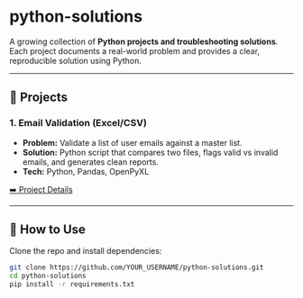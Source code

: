 # python-solutions

A growing collection of **Python projects and troubleshooting solutions**.  
Each project documents a real-world problem and provides a clear, reproducible solution using Python.

---

## 📂 Projects

### 1. Email Validation (Excel/CSV)
- **Problem:** Validate a list of user emails against a master list.  
- **Solution:** Python script that compares two files, flags valid vs invalid emails, and generates clean reports.  
- **Tech:** Python, Pandas, OpenPyXL  

[➡️ Project Details](projects/email_validation/README.md)

---

## 🚀 How to Use

Clone the repo and install dependencies:

```bash
git clone https://github.com/YOUR_USERNAME/python-solutions.git
cd python-solutions
pip install -r requirements.txt
